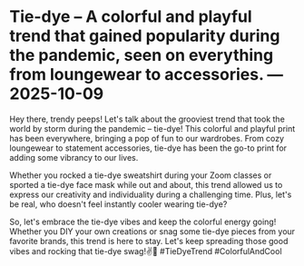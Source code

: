 # Tie-dye – A colorful and playful trend that gained popularity during the pandemic, seen on everything from loungewear to accessories. — 2025-10-09

Hey there, trendy peeps! Let's talk about the grooviest trend that took the world by storm during the pandemic – tie-dye! This colorful and playful print has been everywhere, bringing a pop of fun to our wardrobes. From cozy loungewear to statement accessories, tie-dye has been the go-to print for adding some vibrancy to our lives.

Whether you rocked a tie-dye sweatshirt during your Zoom classes or sported a tie-dye face mask while out and about, this trend allowed us to express our creativity and individuality during a challenging time. Plus, let's be real, who doesn't feel instantly cooler wearing tie-dye?

So, let's embrace the tie-dye vibes and keep the colorful energy going! Whether you DIY your own creations or snag some tie-dye pieces from your favorite brands, this trend is here to stay. Let's keep spreading those good vibes and rocking that tie-dye swag!✌️🌈 #TieDyeTrend #ColorfulAndCool